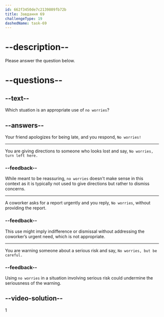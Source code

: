 ```yaml
---
id: 662f3450de7c2139809fb72b
title: Завдання 69
challengeType: 19
dashedName: task-69
---
```


# --description--

Please answer the question below.

# --questions--

## --text--

Which stuation is an appropriate use of `no worries`?

## --answers--

Your friend apologizes for being late, and you respond, `No worries!`

---

You are giving directions to someone who looks lost and say, `No worries, turn left here.`

### --feedback--

While meant to be reassuring, `no worries` doesn't make sense in this context as it is typically not used to give directions but rather to dismiss concerns.

---

A coworker asks for a report urgently and you reply, `No worries`, without providing the report.

### --feedback--

This use might imply indifference or dismissal without addressing the coworker’s urgent need, which is not appropriate.

---

You are warning someone about a serious risk and say, `No worries, but be careful.`

### --feedback--

Using `no worries` in a situation involving serious risk could undermine the seriousness of the warning.

## --video-solution--

1
